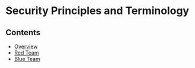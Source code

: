 # Security Principles and Terminology

## Contents

- [Overview](content/overview.md)
- [Red Team](content/red-team.md)
- [Blue Team](content/blue-team.md)
